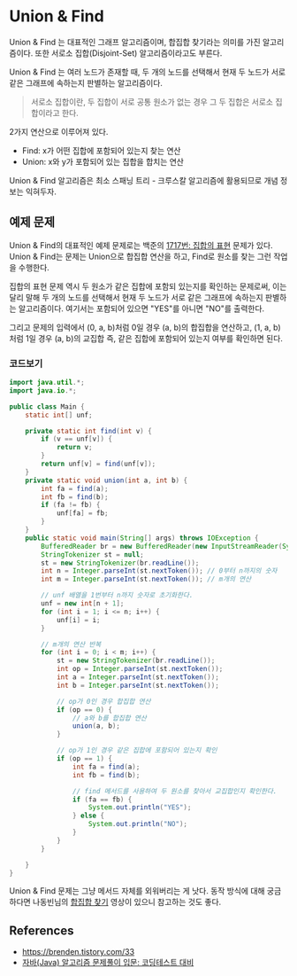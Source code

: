 # Union & Find

Union & Find 는 대표적인 그래프 알고리즘이며, 합집합 찾기라는 의미를 가진 알고리즘이다. 또한 서로소 집합(Disjoint-Set) 알고리즘이라고도 부른다.

Union & Find 는 여러 노드가 존재할 때, 두 개의 노드를 선택해서 현재 두 노드가 서로 같은 그래프에 속하는지 판별하는 알고리즘이다.

> 서로소 집합이란, 두 집합이 서로 공통 원소가 없는 경우 그 두 집합은 서로소 집합이라고 한다.

2가지 연산으로 이루어져 있다.

- Find: x가 어떤 집합에 포함되어 있는지 찾는 연산
- Union: x와 y가 포함되어 있는 집합을 합치는 연산

Union & Find 알고리즘은 최소 스패닝 트리 - 크루스칼 알고리즘에 활용되므로 개념 정보는 익혀두자.

## 예제 문제

Union & Find의 대표적인 예제 문제로는 백준의 [1717번: 집합의 표현](https://www.acmicpc.net/problem/1717) 문제가 있다. Union & Find는 문제는 Union으로 합집합 연산을 하고, Find로 원소를 찾는 그런 작업을 수행한다.

집합의 표현 문제 역시 두 원소가 같은 집합에 포함되 있는지를 확인하는 문제로써, 이는 달리 말해 두 개의 노드를 선택해서 현재 두 노드가 서로 같은 그래프에 속하는지 판별하는 알고리즘이다. 여기서는 포함되어 있으면 "YES"를 아니면 "NO"를 출력한다.

그리고 문제의 입력에서 (0, a, b)처럼 0일 경우 (a, b)의 합집합을 연산하고, (1, a, b)처럼 1일 경우 (a, b)의 교집합 즉, 같은 집합에 포함되어 있는지 여부를 확인하면 된다.

### 코드보기

```java
import java.util.*;
import java.io.*;

public class Main {
    static int[] unf;

    private static int find(int v) {
        if (v == unf[v]) {
            return v;
        }
        return unf[v] = find(unf[v]);
    }
    private static void union(int a, int b) {
        int fa = find(a);
        int fb = find(b);
        if (fa != fb) {
            unf[fa] = fb;
        }
    }
    public static void main(String[] args) throws IOException {
        BufferedReader br = new BufferedReader(new InputStreamReader(System.in));
        StringTokenizer st = null;
        st = new StringTokenizer(br.readLine());
        int n = Integer.parseInt(st.nextToken()); // 0부터 n까지의 숫자
        int m = Integer.parseInt(st.nextToken()); // m개의 연산

        // unf 배열을 1번부터 n까지 숫자로 초기화한다.
        unf = new int[n + 1];
        for (int i = 1; i <= n; i++) {
            unf[i] = i;
        }

        // m개의 연산 반복
        for (int i = 0; i < m; i++) {
            st = new StringTokenizer(br.readLine());
            int op = Integer.parseInt(st.nextToken());
            int a = Integer.parseInt(st.nextToken());
            int b = Integer.parseInt(st.nextToken());

            // op가 0인 경우 합집합 연산
            if (op == 0) {
                // a와 b를 합집합 연산
                union(a, b);
            }

            // op가 1인 경우 같은 집합에 포함되어 있는지 확인
            if (op == 1) {
                int fa = find(a);
                int fb = find(b);

                // find 메서드를 사용하여 두 원소를 찾아서 교집합인지 확인한다.
                if (fa == fb) {
                    System.out.println("YES");
                } else {
                    System.out.println("NO");
                }
            }
        }

    }
}
```

Union & Find 문제는 그냥 메서드 자체를 외워버리는 게 낫다. 동작 방식에 대해 궁금하다면 나동빈님의 [합집합 찾기](https://www.youtube.com/watch?v=AMByrd53PHM&t=115s) 영상이 있으니 참고하는 것도 좋다.

## References

- https://brenden.tistory.com/33
- [자바(Java) 알고리즘 문제풀이 입문: 코딩테스트 대비](https://www.inflearn.com/course/%EC%9E%90%EB%B0%94-%EC%95%8C%EA%B3%A0%EB%A6%AC%EC%A6%98-%EB%AC%B8%EC%A0%9C%ED%92%80%EC%9D%B4-%EC%BD%94%ED%85%8C%EB%8C%80%EB%B9%84/dashboard)
